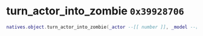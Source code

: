 # turn_actor_into_zombie `0x39928706`

```lua
natives.object.turn_actor_into_zombie(_actor --[[ number ]], _model --[[ number ]])
```